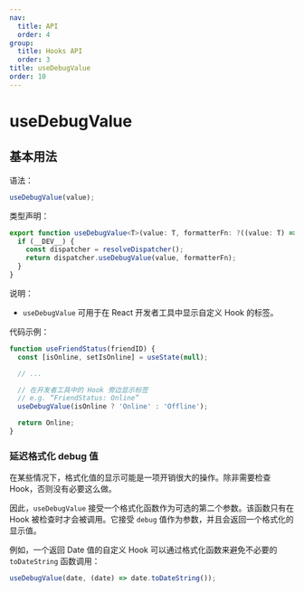 ```yaml
---
nav:
  title: API
  order: 4
group:
  title: Hooks API
  order: 3
title: useDebugValue
order: 10
---
```


# useDebugValue

## 基本用法

语法：

```js
useDebugValue(value);
```

类型声明：

```ts
export function useDebugValue<T>(value: T, formatterFn: ?((value: T) => mixed)): void {
  if (__DEV__) {
    const dispatcher = resolveDispatcher();
    return dispatcher.useDebugValue(value, formatterFn);
  }
}
```

说明：

- `useDebugValue` 可用于在 React 开发者工具中显示自定义 Hook 的标签。

代码示例：

```js
function useFriendStatus(friendID) {
  const [isOnline, setIsOnline] = useState(null);

  // ...

  // 在开发者工具中的 Hook 旁边显示标签
  // e.g. “FriendStatus: Online”
  useDebugValue(isOnline ? 'Online' : 'Offline');

  return Online;
}
```

### 延迟格式化 debug 值

在某些情况下，格式化值的显示可能是一项开销很大的操作。除非需要检查 Hook，否则没有必要这么做。

因此，`useDebugValue` 接受一个格式化函数作为可选的第二个参数。该函数只有在 Hook 被检查时才会被调用。它接受 `debug` 值作为参数，并且会返回一个格式化的显示值。

例如，一个返回 Date 值的自定义 Hook 可以通过格式化函数来避免不必要的 `toDateString` 函数调用：

```js
useDebugValue(date, (date) => date.toDateString());
```
